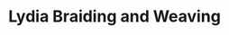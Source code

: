 ---
title: "Lydia Braiding and Weaving"
url: /woodbridge/lydia-braiding-and-weaving/
shop: beauty
---